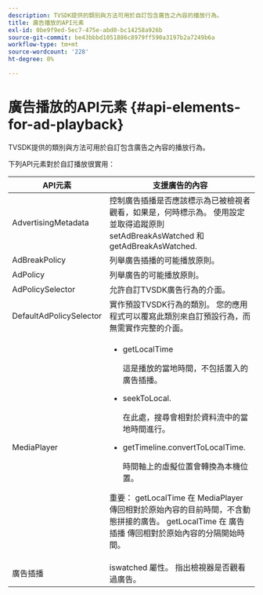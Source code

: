 ```yaml
---
description: TVSDK提供的類別與方法可用於自訂包含廣告之內容的播放行為。
title: 廣告播放的API元素
exl-id: 0be9f9ed-5ec7-475e-abd0-bc14258a926b
source-git-commit: be43bbbd1051886c8979ff590a3197b2a7249b6a
workflow-type: tm+mt
source-wordcount: '228'
ht-degree: 0%

---
```


# 廣告播放的API元素 {#api-elements-for-ad-playback}

TVSDK提供的類別與方法可用於自訂包含廣告之內容的播放行為。

下列API元素對於自訂播放很實用：

<table id="table_B07E373B9D2B425AB36466B1D42411AD"> 
 <thead> 
  <tr> 
   <th colname="col1" class="entry"> API元素 </th> 
   <th colname="col2" class="entry"> 支援廣告的內容 </th> 
  </tr> 
 </thead>
 <tbody> 
  <tr> 
   <td colname="col1"><span class="apiname"> AdvertisingMetadata </span> </td> 
   <td colname="col2">控制廣告插播是否應該標示為已被檢視者觀看，如果是，何時標示為。 使用設定並取得追蹤原則 <span class="codeph"> setAdBreakAsWatched</span> 和 <span class="codeph"> getAdBreakAsWatched</span>. </td> 
  </tr> 
  <tr> 
   <td colname="col1"><span class="apiname"> AdBreakPolicy</span> </td> 
   <td colname="col2"> 列舉廣告插播的可能播放原則。 </td> 
  </tr> 
  <tr> 
   <td colname="col1"><span class="apiname"> AdPolicy</span> </td> 
   <td colname="col2"> 列舉廣告的可能播放原則。 </td> 
  </tr> 
  <tr> 
   <td colname="col1"><span class="apiname"> AdPolicySelector </span> </td> 
   <td colname="col2"> 允許自訂TVSDK廣告行為的介面。 </td> 
  </tr> 
  <tr> 
   <td colname="col1"><span class="apiname"> DefaultAdPolicySelector </span> </td> 
   <td colname="col2"> 實作預設TVSDK行為的類別。 您的應用程式可以覆寫此類別來自訂預設行為，而無需實作完整的介面。 </td> 
  </tr> 
  <tr> 
   <td colname="col1"> <span class="apiname"> MediaPlayer</span> </td> 
   <td colname="col2"> 
    <ul id="ul_37700A741403448A8760FDDA68B099AA"> 
     <li id="li_B465170D449E49489C5924572BEEB4A5"><span class="codeph"> getLocalTime</span> <p>這是播放的當地時間，不包括置入的廣告插播。 </p> </li> 
     <li id="li_D9D68CF428904BB2B84E1BCE828A90DC"><span class="codeph"> seekToLocal</span>. <p>在此處，搜尋會相對於資料流中的當地時間進行。 </p> </li> 
     <li id="li_9DBCA75537DC4824AA66B53A3FA28812"><span class="codeph"> getTimeline.convertToLocalTime</span>. <p>時間軸上的虛擬位置會轉換為本機位置。 </p> </li> 
    </ul> <p>重要：  <span class="codeph"> getLocalTime</span> 在 <span class="codeph"> MediaPlayer</span> 傳回相對於原始內容的目前時間，不含動態拼接的廣告。 <span class="codeph"> getLocalTime</span> 在 <span class="codeph"> 廣告插播</span> 傳回相對於原始內容的分隔開始時間。 </p> </td> 
  </tr> 
  <tr> 
   <td colname="col1"><span class="apiname"> 廣告插播</span> </td> 
   <td colname="col2"><span class="codeph"> iswatched</span> 屬性。 指出檢視器是否觀看過廣告。 </td> 
  </tr> 
 </tbody> 
</table>
